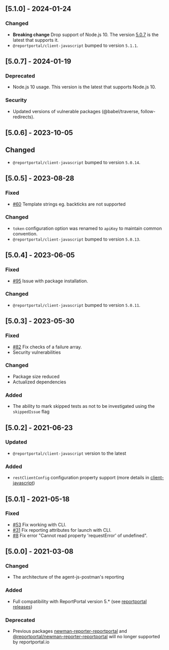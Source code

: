 
## [5.1.0] - 2024-01-24
### Changed
- **Breaking change** Drop support of Node.js 10. The version [5.0.7](https://github.com/reportportal/agent-js-postman/releases/tag/v5.0.7) is the latest that supports it.
- `@reportportal/client-javascript` bumped to version `5.1.1`.

## [5.0.7] - 2024-01-19
### Deprecated
- Node.js 10 usage. This version is the latest that supports Node.js 10.
### Security
- Updated versions of vulnerable packages (@babel/traverse, follow-redirects).

## [5.0.6] - 2023-10-05
## Changed
- `@reportportal/client-javascript` bumped to version `5.0.14`.

## [5.0.5] - 2023-08-28
### Fixed
- [#60](https://github.com/reportportal/agent-js-postman/issues/60) Template strings eg. backticks are not supported
### Changed
- `token` configuration option was renamed to `apiKey` to maintain common convention.
- `@reportportal/client-javascript` bumped to version `5.0.13`.

## [5.0.4] - 2023-06-05
### Fixed
- [#95](https://github.com/reportportal/agent-js-postman/issues/95) Issue with package installation.
### Changed
- `@reportportal/client-javascript` bumped to version `5.0.11`.

## [5.0.3] - 2023-05-30
### Fixed
- [#82](https://github.com/reportportal/agent-js-postman/issues/82) Fix checks of a failure array.
- Security vulnerabilities
### Changed
- Package size reduced
- Actualized dependencies
### Added
- The ability to mark skipped tests as not to be investigated using the `skippedIssue` flag

## [5.0.2] - 2021-06-23
### Updated
- `@reportportal/client-javascript` version to the latest

### Added
- `restClientConfig` configuration property support (more details in [client-javascript](https://github.com/reportportal/client-javascript))

## [5.0.1] - 2021-05-18
### Fixed
- [#53](https://github.com/reportportal/agent-js-postman/issues/43) Fix working with CLI.
- [#31](https://github.com/reportportal/agent-js-postman/issues/31) Fix reporting attributes for launch with CLI.
- [#8](https://github.com/reportportal/agent-js-postman/issues/8) Fix error "Cannot read property 'requestError' of undefined".

## [5.0.0] - 2021-03-08
### Changed
- The architecture of the agent-js-postman's reporting

### Added
- Full compatibility with ReportPortal version 5.* (see [reportportal releases](https://github.com/reportportal/reportportal/releases))

### Deprecated
- Previous packages [newman-reporter-reportportal](https://www.npmjs.com/package/newman-reporter-reportportal) and [@reportportal/newman-reporter-reportportal](https://www.npmjs.com/package/@reportportal/newman-reporter-reportportal) will no longer supported by reportportal.io
